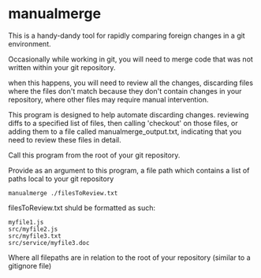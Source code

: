 # manualmerge


This is a handy-dandy tool for rapidly comparing foreign changes in a git environment.

Occasionally while working in git, you will need to merge code that was not written within your git repository.

when this happens, you will need to review all the changes, discarding files where the files don't match because they don't contain changes in your repository, where other files may require manual intervention.

This program is designed to help automate discarding changes. reviewing diffs to a specified list of files, then calling 'checkout' on those files, or adding them to a file called manualmerge_output.txt, indicating that you need to review these files in detail.

Call this program from the root of your git repository.

Provide as an argument to this program, a file path which contains a list of paths local to your git repository

`manualmerge ./filesToReview.txt`

filesToReview.txt shuld be formatted as such:

```
myfile1.js
src/myfile2.js
src/myfile3.txt
src/service/myfile3.doc
```

Where all filepaths are in relation to the root of your repository (similar to a gitignore file)
